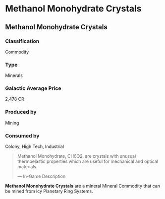 # Methanol Monohydrate Crystals
## Methanol Monohydrate Crystals

### Classification

Commodity

### Type

Minerals

### Galactic Average Price

2,478 CR

### Produced by

Mining

### Consumed by

Colony, High Tech, Industrial

> 
> 
> Methanol Monohydrate, CH6O2, are crystals with unusual thermoelastic properties which are useful for mechanical and optical materials.
> 
> 
> — In-Game Description
> 

**Methanol Monohydrate Crystals** are a mineral Mineral Commodity that can be mined from icy Planetary Ring Systems.